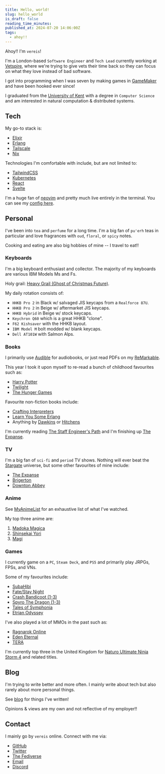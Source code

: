 ```yaml
---
title: Hello, world!
slug: hello_world
is_draft: false
reading_time_minutes:
published_at: 2024-07-20 14:06:00Z
tags:
  - ahoy!!
---
```


Ahoy!! I'm `vereis`!

I'm a London-based `Software Engineer` and `Tech Lead` currently working at [Vetspire](https://vetspire.com), where we're trying to give vets their time back so they can focus on what they love instead of bad software.

I got into programming when I was seven by making games in [GameMaker](https://www.yoyogames.com/gamemaker) and have been hooked ever since!

I graduated from the [University of Kent](https://kent.ac.uk) with a degree in `Computer Science` and am interested in natural computation & distributed systems.

## Tech

My go-to stack is:

- [Elixir](https://elixir-lang.org)
- [Erlang](https://erlang.org)
- [Tailscale](https://tailscale.com)
- [Nix](https://nixos.org)

Technologies I'm comfortable with include, but are not limited to:

- [TailwindCSS](https://tailwindcss.com)
- [Kubernetes](https://kubernetes.io)
- [React](https://reactjs.org)
- [Svelte](https://svelte.dev)

I'm a huge fan of [neovim](https://neovim.org) and pretty much live entirely in the terminal. You can see my [config here](https://github.com/vereis/nix-config/tree/master/modules/home/neovim/lua).

## Personal

I've been into `tea` and `perfume` for a long time. I'm a big fan of `pu'erh` teas in particular and love fragrances with `oud`, `floral`, or `spicy` notes.

Cooking and eating are also big hobbies of mine -- I travel to eat!!

### Keyboards

I'm a big keyboard enthusiast and collector. The majority of my keyboards are various IBM Models Ms and Fs.

Holy grail: [Heavy Grail \(Ghost of Christmas Future\)](https://www.norbauer.co/products/the-heavy-grail-ghost-of-christmas-future-edition).

My daily rotation consists of:

- `HHKB Pro 2` in Black w/ salvaged JIS keycaps from a `Realforce 87U`.
- `HHKB Pro 2` in Beige w/ aftermarket JIS keycaps.
- `HHKB Hybrid` in Beige w/ stock keycaps.
- `Keychron Q60` which is a great HHKB "clone".
- `F62 Kishsaver` with the HHKB layout.
- `IBM Model M` bolt modded w/ blank keycaps.
- `Dell AT101W` with Salmon Alps.

### Books

I primarily use [Audible](https://audible.co.uk) for audiobooks, or just read PDFs on my [ReMarkable](https://remarkable.com).

This year I took it upon myself to re-read a bunch of childhood favourites such as:

- [Harry Potter](https://www.audible.co.uk/series/Harry-Potter-Audiobooks/B017V4IM8I)
- [Twilight](https://www.audible.co.uk/series/Twilight-Saga-Audiobooks/B00B1V5JZI)
- [The Hunger Games](https://www.audible.co.uk/series/The-Hunger-Games-Audiobooks/B00B1V5JZI)


Favourite non-fiction books include:

- [Crafting Interpreters](https://craftinginterpreters.com)
- [Learn You Some Erlang](https://learnyousomeerlang.com)
- Anything by [Dawkins](https://www.richarddawkins.net) or [Hitchens](https://www.goodreads.com/author/show/3958/Christopher_Hitchens)

I'm currently reading [The Staff Engineer's Path](https://staffeng.com) and I'm finishing up [The Expanse](https://www.audible.co.uk/series/The-Expanse-Audiobooks/B00B1V5JZI).

### TV

I'm a big fan of `sci-fi` and `period` TV shows. Nothing will ever beat the [Stargate](https://www.imdb.com/title/tt0118480/) universe, but some other favourites of mine include:

- [The Expanse](https://www.imdb.com/title/tt3230854/)
- [Brigerton](https://www.imdb.com/title/tt8740790/)
- [Downton Abbey](https://www.imdb.com/title/tt1606375/)

### Anime

See [MyAnimeList](https://myanimelist.net/profile/vereis) for an exhaustive list of what I've watched.

My top three anime are:

1. [Madoka Magica](https://myanimelist.net/anime/9756)
2. [Shinsekai Yori](https://myanimelist.net/anime/13125)
3. [Magi](https://myanimelist.net/anime/14513)

### Games

I currently game on a `PC`, `Steam Deck`, and `PS5` and primarily play JRPGs, FPSs, and VNs.

Some of my favourites include:

- [SubaHibi](https://store.steampowered.com/app/658620/)
- [Fate/Stay Night](https://store.steampowered.com/app/224340/)
- [Crash Bandicoot \(1-3\)](https://store.steampowered.com/app/731490/)
- [Spyro The Dragon \(1-3\)](https://store.steampowered.com/app/996580/)
- [Tales of Symphonia](https://store.steampowered.com/app/372360/)
- [Etrian Odyssey](https://store.steampowered.com/app/411510/)

I've also played a lot of MMOs in the past such as:

- [Ragnarok Online](https://store.steampowered.com/app/250740/)
- [Eden Eternal](https://store.steampowered.com/app/213670/)
- [TERA](https://store.steampowered.com/app/323370/)

I'm currently top three in the United Kingdom for [Naturo Ultimate Ninja Storm 4](https://store.steampowered.com/app/349040/) and related titles.

## Blog

I'm trying to write better and more often. I mainly write about tech but also rarely about more personal things.

See [blog](/posts) for things I've written!

Opinions & views are my own and not reflective of my employer!!

## Contact

I mainly go by `vereis` online. Connect with me via:

- [GitHub](https://github.com/vereis)
- [Twitter](https://twitter.com/vereisss)
- [The Fediverse](https://genserver.social/vereis)
- [Email](mailto:contact@vereis.com)
- [Discord](discord:@vereis)
